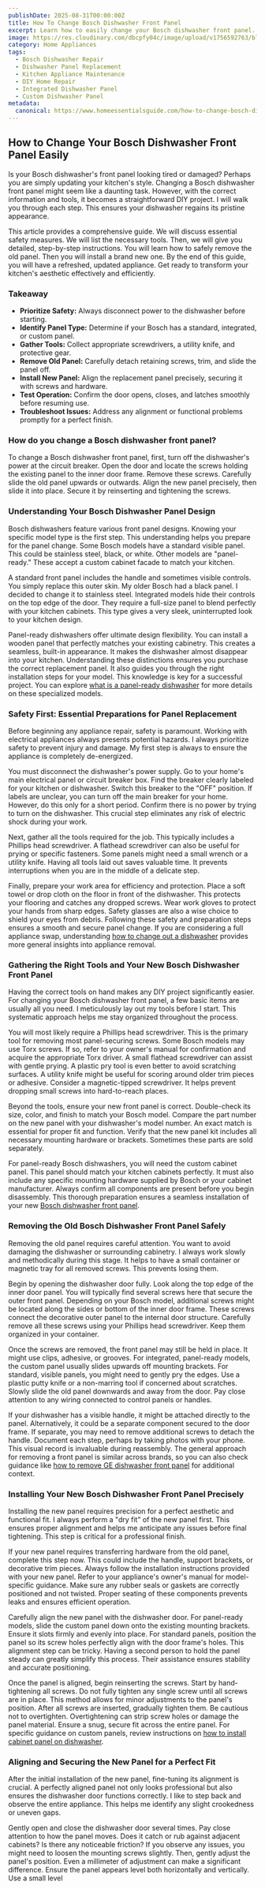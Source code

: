 ```yaml
---
publishDate: 2025-08-31T00:00:00Z
title: How To Change Bosch Dishwasher Front Panel
excerpt: Learn how to easily change your Bosch dishwasher front panel. This guide covers preparation, removal, and installation steps for a fresh kitchen look.
image: https://res.cloudinary.com/dbcpfy04c/image/upload/v1756592763/blog_image_1756592763_zaund9.webp
category: Home Appliances
tags:
  - Bosch Dishwasher Repair
  - Dishwasher Panel Replacement
  - Kitchen Appliance Maintenance
  - DIY Home Repair
  - Integrated Dishwasher Panel
  - Custom Dishwasher Panel
metadata:
  canonical: https://www.homeessentialsguide.com/how-to-change-bosch-dishwasher-front-panel
---
```


## How to Change Your Bosch Dishwasher Front Panel Easily

Is your Bosch dishwasher's front panel looking tired or damaged? Perhaps you are simply updating your kitchen's style. Changing a Bosch dishwasher front panel might seem like a daunting task. However, with the correct information and tools, it becomes a straightforward DIY project. I will walk you through each step. This ensures your dishwasher regains its pristine appearance.

This article provides a comprehensive guide. We will discuss essential safety measures. We will list the necessary tools. Then, we will give you detailed, step-by-step instructions. You will learn how to safely remove the old panel. Then you will install a brand new one. By the end of this guide, you will have a refreshed, updated appliance. Get ready to transform your kitchen's aesthetic effectively and efficiently.

### Takeaway

*   **Prioritize Safety:** Always disconnect power to the dishwasher before starting.
*   **Identify Panel Type:** Determine if your Bosch has a standard, integrated, or custom panel.
*   **Gather Tools:** Collect appropriate screwdrivers, a utility knife, and protective gear.
*   **Remove Old Panel:** Carefully detach retaining screws, trim, and slide the panel off.
*   **Install New Panel:** Align the replacement panel precisely, securing it with screws and hardware.
*   **Test Operation:** Confirm the door opens, closes, and latches smoothly before resuming use.
*   **Troubleshoot Issues:** Address any alignment or functional problems promptly for a perfect finish.

### How do you change a Bosch dishwasher front panel?

To change a Bosch dishwasher front panel, first, turn off the dishwasher's power at the circuit breaker. Open the door and locate the screws holding the existing panel to the inner door frame. Remove these screws. Carefully slide the old panel upwards or outwards. Align the new panel precisely, then slide it into place. Secure it by reinserting and tightening the screws.

### Understanding Your Bosch Dishwasher Panel Design

Bosch dishwashers feature various front panel designs. Knowing your specific model type is the first step. This understanding helps you prepare for the panel change. Some Bosch models have a standard visible panel. This could be stainless steel, black, or white. Other models are "panel-ready." These accept a custom cabinet facade to match your kitchen.

A standard front panel includes the handle and sometimes visible controls. You simply replace this outer skin. My older Bosch had a black panel. I decided to change it to stainless steel. Integrated models hide their controls on the top edge of the door. They require a full-size panel to blend perfectly with your kitchen cabinets. This type gives a very sleek, uninterrupted look to your kitchen design.

Panel-ready dishwashers offer ultimate design flexibility. You can install a wooden panel that perfectly matches your existing cabinetry. This creates a seamless, built-in appearance. It makes the dishwasher almost disappear into your kitchen. Understanding these distinctions ensures you purchase the correct replacement panel. It also guides you through the right installation steps for your model. This knowledge is key for a successful project. You can explore [what is a panel-ready dishwasher](https://homeessentialsguide.com/what-is-a-panel-ready-dishwasher) for more details on these specialized models.

### Safety First: Essential Preparations for Panel Replacement

Before beginning any appliance repair, safety is paramount. Working with electrical appliances always presents potential hazards. I always prioritize safety to prevent injury and damage. My first step is always to ensure the appliance is completely de-energized.

You must disconnect the dishwasher's power supply. Go to your home's main electrical panel or circuit breaker box. Find the breaker clearly labeled for your kitchen or dishwasher. Switch this breaker to the "OFF" position. If labels are unclear, you can turn off the main breaker for your home. However, do this only for a short period. Confirm there is no power by trying to turn on the dishwasher. This crucial step eliminates any risk of electric shock during your work.

Next, gather all the tools required for the job. This typically includes a Phillips head screwdriver. A flathead screwdriver can also be useful for prying or specific fasteners. Some panels might need a small wrench or a utility knife. Having all tools laid out saves valuable time. It prevents interruptions when you are in the middle of a delicate step.

Finally, prepare your work area for efficiency and protection. Place a soft towel or drop cloth on the floor in front of the dishwasher. This protects your flooring and catches any dropped screws. Wear work gloves to protect your hands from sharp edges. Safety glasses are also a wise choice to shield your eyes from debris. Following these safety and preparation steps ensures a smooth and secure panel change. If you are considering a full appliance swap, understanding [how to change out a dishwasher](https://homeessentialsguide.com/how-to-change-out-a-dishwasher) provides more general insights into appliance removal.

### Gathering the Right Tools and Your New Bosch Dishwasher Front Panel

Having the correct tools on hand makes any DIY project significantly easier. For changing your Bosch dishwasher front panel, a few basic items are usually all you need. I meticulously lay out my tools before I start. This systematic approach helps me stay organized throughout the process.

You will most likely require a Phillips head screwdriver. This is the primary tool for removing most panel-securing screws. Some Bosch models may use Torx screws. If so, refer to your owner's manual for confirmation and acquire the appropriate Torx driver. A small flathead screwdriver can assist with gentle prying. A plastic pry tool is even better to avoid scratching surfaces. A utility knife might be useful for scoring around older trim pieces or adhesive. Consider a magnetic-tipped screwdriver. It helps prevent dropping small screws into hard-to-reach places.

Beyond the tools, ensure your new front panel is correct. Double-check its size, color, and finish to match your Bosch model. Compare the part number on the new panel with your dishwasher's model number. An exact match is essential for proper fit and function. Verify that the new panel kit includes all necessary mounting hardware or brackets. Sometimes these parts are sold separately.

For panel-ready Bosch dishwashers, you will need the custom cabinet panel. This panel should match your kitchen cabinets perfectly. It must also include any specific mounting hardware supplied by Bosch or your cabinet manufacturer. Always confirm all components are present before you begin disassembly. This thorough preparation ensures a seamless installation of your new [Bosch dishwasher front panel](https://homeessentialsguide.com/how-to-replace-bosch-dishwasher-fascia-panel).

### Removing the Old Bosch Dishwasher Front Panel Safely

Removing the old panel requires careful attention. You want to avoid damaging the dishwasher or surrounding cabinetry. I always work slowly and methodically during this stage. It helps to have a small container or magnetic tray for all removed screws. This prevents losing them.

Begin by opening the dishwasher door fully. Look along the top edge of the inner door panel. You will typically find several screws here that secure the outer front panel. Depending on your Bosch model, additional screws might be located along the sides or bottom of the inner door frame. These screws connect the decorative outer panel to the internal door structure. Carefully remove all these screws using your Phillips head screwdriver. Keep them organized in your container.

Once the screws are removed, the front panel may still be held in place. It might use clips, adhesive, or grooves. For integrated, panel-ready models, the custom panel usually slides upwards off mounting brackets. For standard, visible panels, you might need to gently pry the edges. Use a plastic putty knife or a non-marring tool if concerned about scratches. Slowly slide the old panel downwards and away from the door. Pay close attention to any wiring connected to control panels or handles.

If your dishwasher has a visible handle, it might be attached directly to the panel. Alternatively, it could be a separate component secured to the door frame. If separate, you may need to remove additional screws to detach the handle. Document each step, perhaps by taking photos with your phone. This visual record is invaluable during reassembly. The general approach for removing a front panel is similar across brands, so you can also check guidance like [how to remove GE dishwasher front panel](https://homeessentialsguide.com/how-to-remove-ge-dishwasher-front-panel) for additional context.

### Installing Your New Bosch Dishwasher Front Panel Precisely

Installing the new panel requires precision for a perfect aesthetic and functional fit. I always perform a "dry fit" of the new panel first. This ensures proper alignment and helps me anticipate any issues before final tightening. This step is critical for a professional finish.

If your new panel requires transferring hardware from the old panel, complete this step now. This could include the handle, support brackets, or decorative trim pieces. Always follow the installation instructions provided with your new panel. Refer to your appliance's owner's manual for model-specific guidance. Make sure any rubber seals or gaskets are correctly positioned and not twisted. Proper seating of these components prevents leaks and ensures efficient operation.

Carefully align the new panel with the dishwasher door. For panel-ready models, slide the custom panel down onto the existing mounting brackets. Ensure it slots firmly and evenly into place. For standard panels, position the panel so its screw holes perfectly align with the door frame's holes. This alignment step can be tricky. Having a second person to hold the panel steady can greatly simplify this process. Their assistance ensures stability and accurate positioning.

Once the panel is aligned, begin reinserting the screws. Start by hand-tightening all screws. Do not fully tighten any single screw until all screws are in place. This method allows for minor adjustments to the panel's position. After all screws are inserted, gradually tighten them. Be cautious not to overtighten. Overtightening can strip screw holes or damage the panel material. Ensure a snug, secure fit across the entire panel. For specific guidance on custom panels, review instructions on [how to install cabinet panel on dishwasher](https://homeessentialsguide.com/how-to-install-cabinet-panel-on-dishwasher).

### Aligning and Securing the New Panel for a Perfect Fit

After the initial installation of the new panel, fine-tuning its alignment is crucial. A perfectly aligned panel not only looks professional but also ensures the dishwasher door functions correctly. I like to step back and observe the entire appliance. This helps me identify any slight crookedness or uneven gaps.

Gently open and close the dishwasher door several times. Pay close attention to how the panel moves. Does it catch or rub against adjacent cabinets? Is there any noticeable friction? If you observe any issues, you might need to loosen the mounting screws slightly. Then, gently adjust the panel's position. Even a millimeter of adjustment can make a significant difference. Ensure the panel appears level both horizontally and vertically. Use a small level